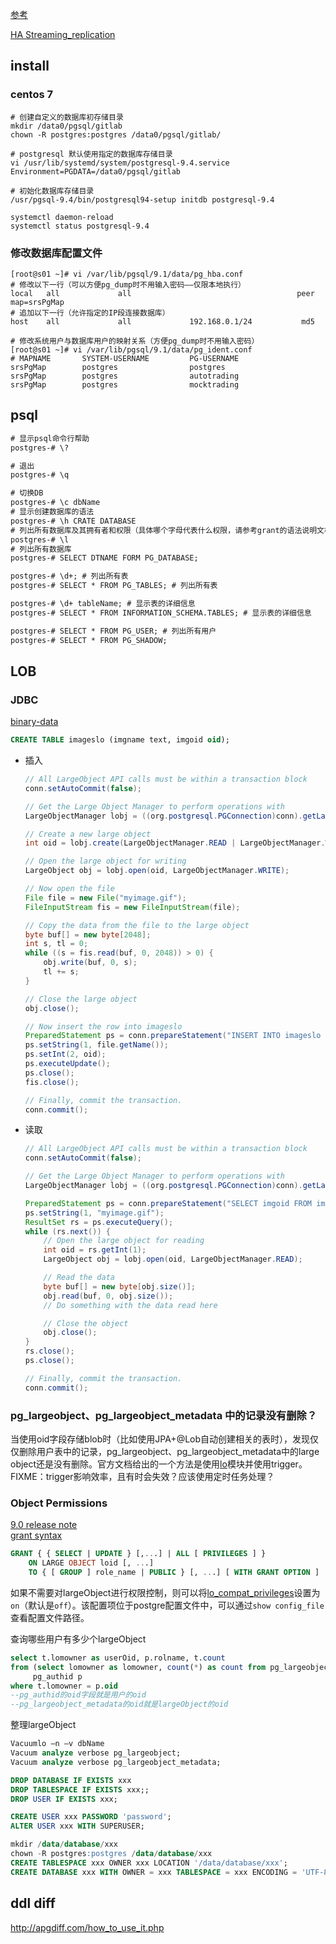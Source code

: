 [参考](https://wiki.postgresql.org/wiki/YUM_Installation)

[HA Streaming_replication](http://wiki.postgresql.org/wiki/Streaming_Replication)

## install

### centos 7

```
# 创建自定义的数据库初存储目录
mkdir /data0/pgsql/gitlab
chown -R postgres:postgres /data0/pgsql/gitlab/

# postgresql 默认使用指定的数据库存储目录
vi /usr/lib/systemd/system/postgresql-9.4.service
Environment=PGDATA=/data0/pgsql/gitlab

# 初始化数据库存储目录
/usr/pgsql-9.4/bin/postgresql94-setup initdb postgresql-9.4

systemctl daemon-reload
systemctl status postgresql-9.4
```


### 修改数据库配置文件

```
[root@s01 ~]# vi /var/lib/pgsql/9.1/data/pg_hba.conf
# 修改以下一行（可以方便pg_dump时不用输入密码——仅限本地执行）
local   all             all                                     peer  map=srsPgMap
# 追加以下一行（允许指定的IP段连接数据库）
host    all             all             192.168.0.1/24           md5

# 修改系统用户与数据库用户的映射关系（方便pg_dump时不用输入密码）
[root@s01 ~]# vi /var/lib/pgsql/9.1/data/pg_ident.conf
# MAPNAME       SYSTEM-USERNAME         PG-USERNAME
srsPgMap        postgres                postgres
srsPgMap        postgres                autotrading
srsPgMap        postgres                mocktrading

```



## psql

```txt
# 显示psql命令行帮助
postgres-# \?

# 退出
postgres-# \q

# 切换DB
postgres-# \c dbName
# 显示创建数据库的语法
postgres-# \h CRATE DATABASE
# 列出所有数据库及其拥有者和权限（具体哪个字母代表什么权限，请参考grant的语法说明文档）
postgres-# \l
# 列出所有数据库
postgres-# SELECT DTNAME FORM PG_DATABASE;

postgres-# \d+; # 列出所有表
postgres-# SELECT * FROM PG_TABLES; # 列出所有表

postgres-# \d+ tableName; # 显示表的详细信息
postgres-# SELECT * FROM INFORMATION_SCHEMA.TABLES; # 显示表的详细信息

postgres-# SELECT * FROM PG_USER; # 列出所有用户
postgres-# SELECT * FROM PG_SHADOW;
```

## LOB
### JDBC
[binary-data](http://jdbc.postgresql.org/documentation/80/binary-data.html)

```sql
CREATE TABLE imageslo (imgname text, imgoid oid);
```

* 插入

    ```java
    // All LargeObject API calls must be within a transaction block
    conn.setAutoCommit(false);

    // Get the Large Object Manager to perform operations with
    LargeObjectManager lobj = ((org.postgresql.PGConnection)conn).getLargeObjectAPI();

    // Create a new large object
    int oid = lobj.create(LargeObjectManager.READ | LargeObjectManager.WRITE);

    // Open the large object for writing
    LargeObject obj = lobj.open(oid, LargeObjectManager.WRITE);

    // Now open the file
    File file = new File("myimage.gif");
    FileInputStream fis = new FileInputStream(file);

    // Copy the data from the file to the large object
    byte buf[] = new byte[2048];
    int s, tl = 0;
    while ((s = fis.read(buf, 0, 2048)) > 0) {
        obj.write(buf, 0, s);
        tl += s;
    }

    // Close the large object
    obj.close();

    // Now insert the row into imageslo
    PreparedStatement ps = conn.prepareStatement("INSERT INTO imageslo VALUES (?, ?)");
    ps.setString(1, file.getName());
    ps.setInt(2, oid);
    ps.executeUpdate();
    ps.close();
    fis.close();

    // Finally, commit the transaction.
    conn.commit();
    ```

* 读取

    ```java
    // All LargeObject API calls must be within a transaction block
    conn.setAutoCommit(false);

    // Get the Large Object Manager to perform operations with
    LargeObjectManager lobj = ((org.postgresql.PGConnection)conn).getLargeObjectAPI();

    PreparedStatement ps = conn.prepareStatement("SELECT imgoid FROM imageslo WHERE imgname = ?");
    ps.setString(1, "myimage.gif");
    ResultSet rs = ps.executeQuery();
    while (rs.next()) {
        // Open the large object for reading
        int oid = rs.getInt(1);
        LargeObject obj = lobj.open(oid, LargeObjectManager.READ);

        // Read the data
        byte buf[] = new byte[obj.size()];
        obj.read(buf, 0, obj.size());
        // Do something with the data read here

        // Close the object
        obj.close();
    }
    rs.close();
    ps.close();

    // Finally, commit the transaction.
    conn.commit();
    ```

### pg_largeobject、pg_largeobject_metadata 中的记录没有删除？
当使用oid字段存储blob时（比如使用JPA+@Lob自动创建相关的表时），发现仅仅删除用户表中的记录，pg_largeobject、pg_largeobject_metadata中的large object还是没有删除。官方文档给出的一个方法是使用[lo](http://www.postgresql.org/docs/9.1/static/lo.html)模块并使用trigger。
FIXME：trigger影响效率，且有时会失效？应该使用定时任务处理？

### Object Permissions
[9.0 release note](http://www.postgresql.org/docs/9.0/static/release-9-0.html#AEN101496)  
[grant syntax](http://www.postgresql.org/docs/9.0/static/sql-grant.html)
```sql
GRANT { { SELECT | UPDATE } [,...] | ALL [ PRIVILEGES ] }
    ON LARGE OBJECT loid [, ...]
    TO { [ GROUP ] role_name | PUBLIC } [, ...] [ WITH GRANT OPTION ]
```

如果不需要对largeObject进行权限控制，则可以将[lo_compat_privileges](http://www.postgresql.org/docs/9.0/interactive/runtime-config-compatible.html#GUC-LO-COMPAT-PRIVILEGES)设置为`on`（默认是`off`）。该配置项位于postgre配置文件中，可以通过`show config_file`查看配置文件路径。



查询哪些用户有多少个largeObject
```sql
select t.lomowner as userOid, p.rolname, t.count 
from (select lomowner as lomowner, count(*) as count from pg_largeobject_metadata group by lomowner ) t,
     pg_authid p
where t.lomowner = p.oid
--pg_authid的oid字段就是用户的oid
--pg_largeobject_metadata的oid就是largeObject的oid
```

整理largeObject
```sql
Vacuumlo –n –v dbName 
Vacuum analyze verbose pg_largeobject;
Vacuum analyze verbose pg_largeobject_metadata;

```

```sql
DROP DATABASE IF EXISTS xxx
DROP TABLESPACE IF EXISTS xxx;;
DROP USER IF EXISTS xxx;

CREATE USER xxx PASSWORD 'password';
ALTER USER xxx WITH SUPERUSER;

mkdir /data/database/xxx
chown -R postgres:postgres /data/database/xxx
CREATE TABLESPACE xxx OWNER xxx LOCATION '/data/database/xxx';
CREATE DATABASE xxx WITH OWNER = xxx TABLESPACE = xxx ENCODING = 'UTF-8'; 

```

## ddl diff
http://apgdiff.com/how_to_use_it.php